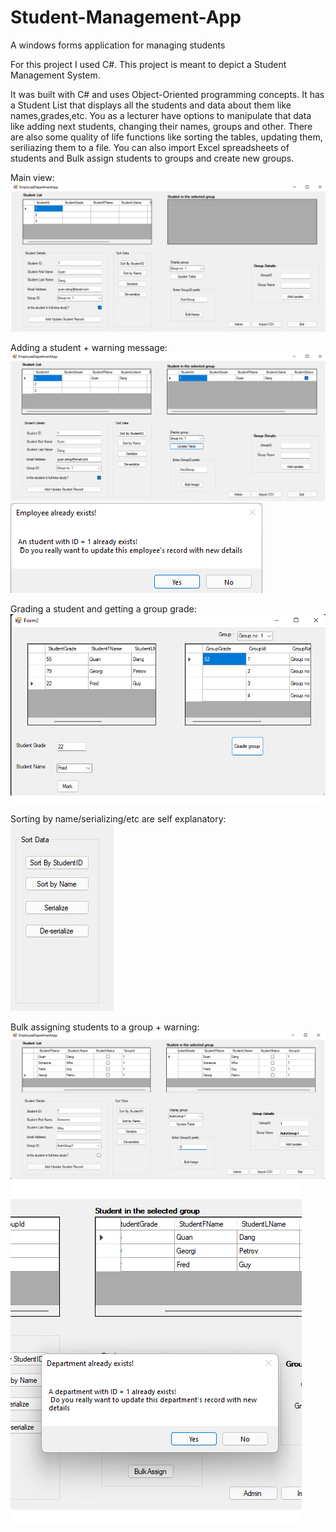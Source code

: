 # Student-Management-App
A windows forms application for managing students

For this project I used C#. This project is meant to depict a Student Management System.

It was built with C# and uses Object-Oriented programming concepts. It has a Student List that displays all the students and data about them like names,grades,etc. You as a lecturer have options to manipulate that data like adding next students, changing their names, groups and other. There are also some quality of life functions like sorting the tables, updating them, seriliazing them to a file. You can also import Excel spreadsheets of students and Bulk assign students to groups and create new groups.

Main view: ![alt text](https://github.com/georgipetrov98/Student-Management-App/blob/main/Pics/Main.png)

Adding a student + warning message: ![alt text](https://github.com/georgipetrov98/Student-Management-App/blob/main/Pics/After%20adding%20the%20student.png) ![alt text](https://github.com/georgipetrov98/Student-Management-App/blob/main/Pics/Add%20button.png)

Grading a student and getting a group grade: ![alt text](https://github.com/georgipetrov98/Student-Management-App/blob/main/Pics/Sort.png)

Sorting by name/serializing/etc are self explanatory: 
![alt text](https://github.com/georgipetrov98/Student-Management-App/blob/main/Pics/After%20adding%20the%20studentButton.png)

Bulk assigning students to a group + warning: ![alt text](https://github.com/georgipetrov98/Student-Management-App/blob/main/Pics/Groups.png) ![alt text](https://github.com/georgipetrov98/Student-Management-App/blob/main/Pics/ChangeGroupNameButton.png)
